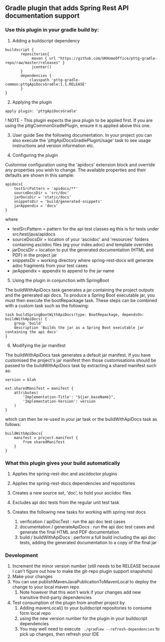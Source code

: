 ## Gradle plugin that adds Spring Rest API documentation support

### Use this plugin in your gradle build by:

1. Adding a buildscript dependency

```
buildscript {
       repositories{
            maven { url "https://github.com/UKHomeOffice/pttg-gradle-repo/raw/master/releases" }
            jcenter()
       }
       dependencies {
           classpath 'pttg-gradle-common:pttgApiDocsGradle:1.1.RELEASE'
       }
}
```

2. Applying the plugin

```
apply plugin: 'pttgApiDocsGradle'
```
! NOTE - This plugin expects the java plugin to be applied first.
If you are using the pttgCommonGradlePlugin, ensure it is applied above this one.

3. User guide
See the following documentation. In your project you can also execute the 'pttgApiDocsGradlePluginUsage' task to
see usage instructions and version information etc.

4. Configuring the plugin

Customise configuration using the 'apidocs' extension block and override any properties you wish to change.
The available properties and their defaults are shown in this sample:

```
apidocs{
    testSrcPattern = 'apidocs/**'
    sourceDocsDir = 'src/doc'
    jarDocsDir = 'static/docs'
    snippetsDir = 'build/generated-snippets'
    jarAppendix = 'docs'
}
```

where
 * testSrcPattern = pattern for the api test classes eg this is for tests under src/test/java/apidocs
 * sourceDocsDir = location of your 'asciidoc' and 'resources' folders containing asciidoc files (eg your index.adoc) and template overrides
 * jarDocsDir = location to put the generated documentation (HTML and PDF) in the project jar
 * snippetsDir = working directory where spring-rest-docs will generate adoc fragments from your test cases
 * jarAppendix = appendix to append to the jar name
 
5. Using the plugin in conjunction with SpringBoot

The buildWithApiDocs task generates a jar containing the project outputs and the generated api docs.
To produce a Spring Boot executable jar, you must then execute the bootRepackage task.
These steps can be combined with a custom task such as the following:

```
task buildSpringBootWithApiDocs(type: BootRepackage, dependsOn: buildWithApiDocs) {
    group 'build'
    description 'Builds the jar as a Spring Boot executable jar containing the api docs'
}
```

6. Modifying the jar manifest

The buildWithApiDocs task generates a default jar manifest. If you have customised the project's jar manifest then those
customisations should be passed to the buildWithApiDocs task by extracting a shared manifest such as:

```
version = blah

ext.sharedManifest = manifest {
    attributes(
        'Implementation-Title': "${jar.baseName}",
        'Implementation-Version': version
    )
}
```

which can then be re-used in your jar task or the buildWithApiDocs task as follows:

```
buildWithApiDocs{
    manifest = project.manifest {
        from sharedManifest
    }
}
```
 

### What this plugin gives your build automatically

1. Applies the spring-rest-doc and asciidoctor plugins

2. Applies the spring-rest-docs dependencies and repositories

3. Creates a new source set, 'doc', to hold your asciidoc files

4. Excludes api doc tests from the regular unit test task

5. Creates the following new tasks for working with spring rest docs
   1. verification / apiDocTest : run the api doc test cases
   2. documentation / generateApiDocs : run the api doc test cases and generate the final HTML and PDF documentation
   3. build / buildWithApiDocs : perform a full build including the api doc tests, adding the generated documentation to a copy of the final jar 


### Development

1. Increment the minor version number (still needs to be RELEASE because I can't figure out how to make the git-repo plugin support snapshots)
2. Make your changes
3. You can use publishMavenJavaPublicationToMavenLocal to deploy the change to your local maven repo
   1. Note however that this won't work if your changes add new transitive third-party dependencies
4. Test consumption of the plugin from another project by
   1. Adding mavenLocal() to your buildscript repositories to consume form local repo
   2. using the new version number for the plugin in your buildscript dependencies
   3. You may well need to execute ``` ./gradlew --refresh-dependencies``` to pick up changes, then refresh your IDE
